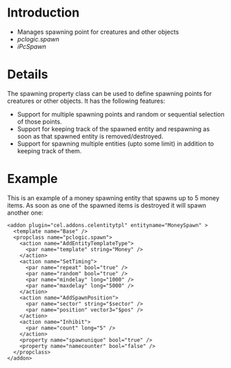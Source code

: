 # Introduction #

  * Manages spawning point for creatures and other objects
  * _pclogic.spawn_
  * _iPcSpawn_

# Details #

The spawning property class can be used to define spawning points for creatures or other objects. It has the following features:

  * Support for multiple spawning points and random or sequential selection of those points.
  * Support for keeping track of the spawned entity and respawning as soon as that spawned entity is removed/destroyed.
  * Support for spawning multiple entities (upto some limit) in addition to keeping track of them.

# Example #

This is an example of a money spawning entity that spawns up to 5 money items. As soon as one of the spawned items is destroyed it will spawn another one:

```
<addon plugin="cel.addons.celentitytpl" entityname="MoneySpawn" >
  <template name="Base" />
  <propclass name="pclogic.spawn">
    <action name="AddEntityTemplateType">
      <par name="template" string="Money" />
    </action>
    <action name="SetTiming">
      <par name="repeat" bool="true" />
      <par name="random" bool="true" />
      <par name="mindelay" long="1000" />
      <par name="maxdelay" long="5000" />
    </action>
    <action name="AddSpawnPosition">
      <par name="sector" string="$sector" />
      <par name="position" vector3="$pos" />
    </action>
    <action name="Inhibit">
      <par name="count" long="5" />
    </action>
    <property name="spawnunique" bool="true" />
    <property name="namecounter" bool="false" />
  </propclass>
</addon>
```